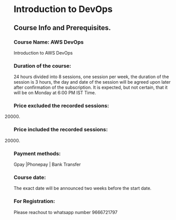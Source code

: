 # Introduction to DevOps

## Course Info and Prerequisites.

### Course Name: AWS DevOps

Introduction to AWS DevOps

### Duration of the course: 

24 hours divided into 8 sessions, one session per week, the duration of the session is 3 hours, the day and date of the session will be agreed upon later after confirmation of the subscription. It is expected, but not certain, that it will be on Monday at 6:00 PM IST Time.
  
### Price excluded the recorded sessions:

20000.
 
### Price included the recorded sessions: 

20000.

  
### Payment methods:

Gpay |Phonepay | Bank Transfer

  
### Course date:

The exact date will be announced two weeks before the start date.




### For Registration:
Please reachout to whatsapp number 9666721797
